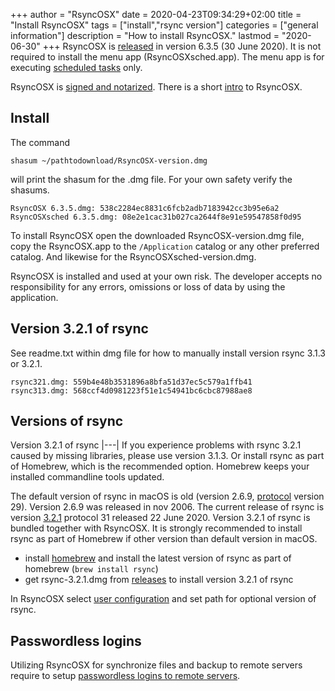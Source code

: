 +++
author = "RsyncOSX"
date = 2020-04-23T09:34:29+02:00
title =  "Install RsyncOSX"
tags = ["install","rsync version"]
categories = ["general information"]
description = "How to install RsyncOSX."
lastmod = "2020-06-30"
+++
RsyncOSX is [released](https://github.com/rsyncOSX/RsyncOSX/releases/tag/v6.3.5) in version 6.3.5 (30 June 2020). It is not required to install the menu app (RsyncOSXsched.app). The menu app is for executing [scheduled tasks](/post/scheduletasks) only.

RsyncOSX is [signed and notarized](/post/notarized/). There is a short [intro](/post/intro/) to RsyncOSX.

## Install

The command

`shasum ~/pathtodownload/RsyncOSX-version.dmg`

will print the shasum for the .dmg file. For your own safety verify the shasums.
```
RsyncOSX 6.3.5.dmg: 538c2284ec8831c6fcb2adb7183942cc3b95e6a2
RsyncOSXsched 6.3.5.dmg: 08e2e1cac31b027ca2644f8e91e59547858f0d95
```
To install RsyncOSX open the downloaded RsyncOSX-version.dmg file, copy the RsyncOSX.app to the `/Application` catalog or any other preferred catalog. And likewise for the RsyncOSXsched-version.dmg.

RsyncOSX is installed and used at your own risk. The developer accepts no responsibility for any errors, omissions or loss of data by using the application.

## Version 3.2.1 of rsync

See readme.txt within dmg file for how to manually install version rsync 3.1.3 or 3.2.1.
```
rsync321.dmg: 559b4e48b3531896a8bfa51d37ec5c579a1ffb41
rsync313.dmg: 568ccf4d0981223f51e1c54941bc6cbc87988ae8
```
## Versions of rsync

Version 3.2.1 of rsync
|---|
If you experience problems with rsync 3.2.1 caused by missing libraries, please use version 3.1.3. Or install rsync as part of Homebrew, which is the recommended option. Homebrew keeps your installed commandline tools updated.

The default version of rsync in macOS is old (version 2.6.9, [protocol](https://rsync.samba.org/how-rsync-works.html) version 29). Version 2.6.9 was released in nov 2006. The current release of rsync is version [3.2.1](https://download.samba.org/pub/rsync/NEWS) protocol 31 released 22 June 2020. Version 3.2.1 of rsync is bundled together with RsyncOSX. It is strongly recommended to install rsync as part of Homebrew if other version than default version in macOS.

- install [homebrew](https://brew.sh/) and install the latest version of rsync as part of homebrew (`brew install rsync`)
- get rsync-3.2.1.dmg from [releases](https://github.com/rsyncOSX/RsyncOSX/releases) to install version 3.2.1 of rsync

In RsyncOSX select [user configuration](/post/userconfiguration/) and set path for optional version of rsync.

## Passwordless logins

Utilizing RsyncOSX for synchronize files and backup to remote servers require to setup [passwordless logins to remote servers](/post/remotelogins/).
